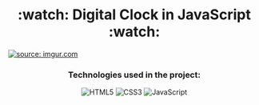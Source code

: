 <div align="center">
  <h1>:watch: Digital Clock in JavaScript :watch:</h1>
</div>
<a href="https://imgur.com/1VADxZB"><img src="https://i.imgur.com/1VADxZB.png" title="source: imgur.com" /></a>

<div align="center">
  <h3>Technologies used in the project:</h3>
  <img src="https://icongr.am/devicon/html5-original.svg?size=48&color=currentColor" title="HTML5" />
  <img src="https://icongr.am/devicon/css3-original.svg?size=48&color=currentColor" title="CSS3" />
  <img src="https://icongr.am/devicon/javascript-original.svg?size=45&color=currentColor" title="JavaScript" />
</div>
